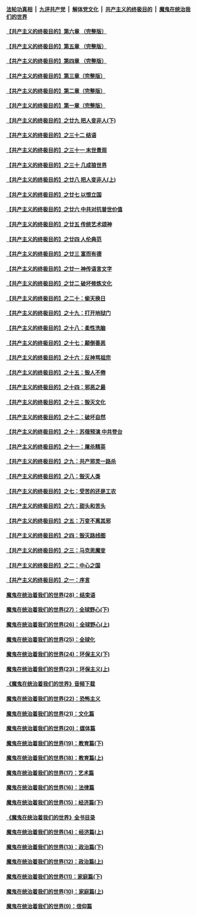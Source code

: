 ####  [法轮功真相](../../../../basic/blob/master/README.md?t=11082326) &nbsp;|&nbsp; [九评共产党](../../../../9ping.md/blob/master/README.md?t=11082326) &nbsp;|&nbsp; [解体党文化](../../../../jtdwh.md/blob/master/README.md?t=11082326)  &nbsp;|&nbsp; [共产主义的终极目的](../../../../gczydzjmd.md/blob/master/README.md?t=11082326) &nbsp;|&nbsp; [魔鬼在统治我们的世界](../../../../mgztzwmdsj.md/blob/master/README.md?t=11082326) 

#### [【共产主义的终极目的】第六章 （完整版）](../pages/nsc422/n11428913.md?t=11082326) 

#### [【共产主义的终极目的】第五章 （完整版）](../pages/nsc422/n11428912.md?t=11082326) 

#### [【共产主义的终极目的】第四章 （完整版）](../pages/nsc422/n11428907.md?t=11082326) 

#### [【共产主义的终极目的】第三章（完整版）](../pages/nsc422/n11428848.md?t=11082326) 

#### [【共产主义的终极目的】第二章（完整版）](../pages/nsc422/n11428831.md?t=11082326) 

#### [【共产主义的终极目的】第一章（完整版）](../pages/nsc422/n11417651.md?t=11082326) 

#### [【共产主义的终极目的】之廿九 把人变非人(下)](../pages/nsc422/n11344140.md?t=11082326) 

#### [【共产主义的终极目的】之三十二 结语](../pages/nsc422/n11360535.md?t=11082326) 

#### [【共产主义的终极目的】之三十一 末世景观](../pages/nsc422/n11351129.md?t=11082326) 

#### [【共产主义的终极目的】之三十 几成狼世界](../pages/nsc422/n11348280.md?t=11082326) 

#### [【共产主义的终极目的】之廿八 把人变非人(上)](../pages/nsc422/n11340492.md?t=11082326) 

#### [【共产主义的终极目的】之廿七 以恨立国](../pages/nsc422/n11336944.md?t=11082326) 

#### [【共产主义的终极目的】之廿六 中共对抗普世价值](../pages/nsc422/n11324785.md?t=11082326) 

#### [【共产主义的终极目的】之廿五 传统艺术颂神](../pages/nsc422/n11296396.md?t=11082326) 

#### [【共产主义的终极目的】之廿四 人伦典范](../pages/nsc422/n11296397.md?t=11082326) 

#### [【共产主义的终极目的】之廿三 富而有德](../pages/nsc422/n11283598.md?t=11082326) 

#### [【共产主义的终极目的】之廿一 神传语言文字](../pages/nsc422/n11263265.md?t=11082326) 

#### [【共产主义的终极目的】之廿二 破坏修炼文化](../pages/nsc422/n11245728.md?t=11082326) 

#### [【共产主义的终极目的】之二十：偷天换日](../pages/nsc422/n11238846.md?t=11082326) 

#### [【共产主义的终极目的】之十九：打开地狱门](../pages/nsc422/n11206376.md?t=11082326) 

#### [【共产主义的终极目的】之十八：柔性洗脑](../pages/nsc422/n11199994.md?t=11082326) 

#### [【共产主义的终极目的】之十七：颠倒善恶](../pages/nsc422/n11179782.md?t=11082326) 

#### [【共产主义的终极目的】之十六：反神骂祖宗](../pages/nsc422/n11166798.md?t=11082326) 

#### [【共产主义的终极目的】之十五：毁人不倦](../pages/nsc422/n11166792.md?t=11082326) 

#### [【共产主义的终极目的】之十四：邪恶之最](../pages/nsc422/n11150249.md?t=11082326) 

#### [【共产主义的终极目的】之十三：毁灭文化](../pages/nsc422/n11135227.md?t=11082326) 

#### [【共产主义的终极目的】之十二：破坏自然](../pages/nsc422/n11135214.md?t=11082326) 

#### [【共产主义的终极目的】之十：苏俄预演 中共登台](../pages/nsc422/n11118424.md?t=11082326) 

#### [【共产主义的终极目的】之十一：屠杀精英](../pages/nsc422/n11118442.md?t=11082326) 

#### [【共产主义的终极目的】之九：共产邪灵一路杀](../pages/nsc422/n11114139.md?t=11082326) 

#### [【共产主义的终极目的】之八：毁灭人类](../pages/nsc422/n11108503.md?t=11082326) 

#### [【共产主义的终极目的】之七：受苦的还是工农](../pages/nsc422/n11101809.md?t=11082326) 

#### [【共产主义的终极目的】之六：甜头和苦头](../pages/nsc422/n11096971.md?t=11082326) 

#### [【共产主义的终极目的】之五：万变不离其邪](../pages/nsc422/n11091285.md?t=11082326) 

#### [【共产主义的终极目的】之四：毁灭路线图](../pages/nsc422/n11086284.md?t=11082326) 

#### [【共产主义的终极目的】之三：马克思魔变](../pages/nsc422/n11061941.md?t=11082326) 

#### [【共产主义的终极目的】之二：中心之国](../pages/nsc422/n11047728.md?t=11082326) 

#### [【共产主义的终极目的】之一：序言](../pages/nsc422/n11086077.md?t=11082326) 

#### [魔鬼在统治着我们的世界(28)：结束语](../pages/nsc422/n10936246.md?t=11082326) 

#### [魔鬼在统治着我们的世界(27)：全球野心(下)](../pages/nsc422/n10928319.md?t=11082326) 

#### [魔鬼在统治着我们的世界(26)：全球野心(上)](../pages/nsc422/n10900318.md?t=11082326) 

#### [魔鬼在统治着我们的世界(25)：全球化](../pages/nsc422/n10788205.md?t=11082326) 

#### [魔鬼在统治着我们的世界(24)：环保主义(下)](../pages/nsc422/n10695307.md?t=11082326) 

#### [魔鬼在统治着我们的世界(23)：环保主义(上)](../pages/nsc422/n10688613.md?t=11082326) 

#### [《魔鬼在统治着我们的世界》音频下载](../pages/nsc422/n10635553.md?t=11082326) 

#### [魔鬼在统治着我们的世界(22)：恐怖主义](../pages/nsc422/n10614727.md?t=11082326) 

#### [魔鬼在统治着我们的世界(21)：文化篇](../pages/nsc422/n10597706.md?t=11082326) 

#### [魔鬼在统治着我们的世界(20)：媒体篇](../pages/nsc422/n10586579.md?t=11082326) 

#### [魔鬼在统治着我们的世界(19)：教育篇(下)](../pages/nsc422/n10564808.md?t=11082326) 

#### [魔鬼在统治着我们的世界(18)：教育篇(上)](../pages/nsc422/n10526970.md?t=11082326) 

#### [魔鬼在统治着我们的世界(17)：艺术篇](../pages/nsc422/n10499093.md?t=11082326) 

#### [魔鬼在统治着我们的世界(16)：法律篇](../pages/nsc422/n10485969.md?t=11082326) 

#### [魔鬼在统治着我们的世界(15)：经济篇(下)](../pages/nsc422/n10469975.md?t=11082326) 

#### [《魔鬼在统治着我们的世界》全书目录](../pages/nsc422/n10464261.md?t=11082326) 

#### [魔鬼在统治着我们的世界(14)：经济篇(上)](../pages/nsc422/n10457370.md?t=11082326) 

#### [魔鬼在统治着我们的世界(13)：政治篇(下)](../pages/nsc422/n10448270.md?t=11082326) 

#### [魔鬼在统治着我们的世界(12)：政治篇(上)](../pages/nsc422/n10444576.md?t=11082326) 

#### [魔鬼在统治着我们的世界(11)：家庭篇(下)](../pages/nsc422/n10440961.md?t=11082326) 

#### [魔鬼在统治着我们的世界(10)：家庭篇(上)](../pages/nsc422/n10435448.md?t=11082326) 

#### [魔鬼在统治着我们的世界(9)：信仰篇](../pages/nsc422/n10432159.md?t=11082326) 

